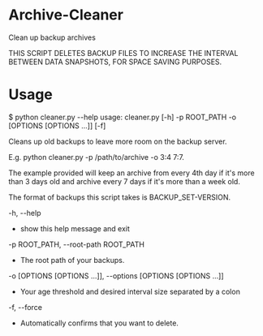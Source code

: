 # Archive-Cleaner
Clean up backup archives

THIS SCRIPT DELETES BACKUP FILES TO INCREASE THE INTERVAL BETWEEN DATA SNAPSHOTS, FOR SPACE SAVING PURPOSES.



# Usage
$ python cleaner.py --help
usage: cleaner.py [-h] -p ROOT_PATH -o [OPTIONS [OPTIONS ...]] [-f]

Cleans up old backups to leave more room on the backup server.

E.g. python cleaner.py -p /path/to/archive -o 3:4 7:7.

The example provided will keep an archive from every 4th day if it's more than 3 days old and archive every 7 days if it's more than a week old.

The format of backups this script takes is BACKUP_SET-VERSION.

-h, --help
* show this help message and exit
  
-p ROOT_PATH, --root-path ROOT_PATH
* The root path of your backups.
  
-o [OPTIONS [OPTIONS ...]], --options [OPTIONS [OPTIONS ...]]
* Your age threshold and desired interval size separated by a colon

-f, --force
* Automatically confirms that you want to delete.

